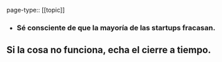 page-type:: [[topic]]
- ### Sé consciente de que la mayoría de las startups fracasan.

Si la cosa no funciona, echa el cierre a tiempo.
  - 


